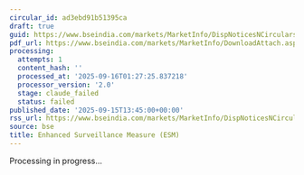```yaml
---
circular_id: ad3ebd91b51395ca
draft: true
guid: https://www.bseindia.com/markets/MarketInfo/DispNoticesNCirculars.aspx?Noticeid={F24EA112-2DD7-45FC-8E39-5F2EF3EC20D9}&noticeno=20250915-63&dt=09/15/2025&icount=63&totcount=81&flag=0
pdf_url: https://www.bseindia.com/markets/MarketInfo/DownloadAttach.aspx?id=20250915-63&attachedId=06640e14-4681-4da0-b60c-85fe79b7c2c8
processing:
  attempts: 1
  content_hash: ''
  processed_at: '2025-09-16T01:27:25.837218'
  processor_version: '2.0'
  stage: claude_failed
  status: failed
published_date: '2025-09-15T13:45:00+00:00'
rss_url: https://www.bseindia.com/markets/MarketInfo/DispNoticesNCirculars.aspx?Noticeid={F24EA112-2DD7-45FC-8E39-5F2EF3EC20D9}&noticeno=20250915-63&dt=09/15/2025&icount=63&totcount=81&flag=0
source: bse
title: Enhanced Surveillance Measure (ESM)
---
```


Processing in progress...